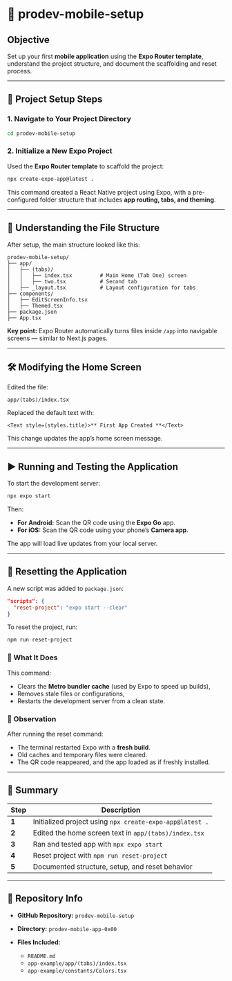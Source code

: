 # 📱 prodev-mobile-setup

## Objective

Set up your first **mobile application** using the **Expo Router template**, understand the project structure, and document the scaffolding and reset process.

---

## 🚀 Project Setup Steps

### 1. Navigate to Your Project Directory

```bash
cd prodev-mobile-setup
```

### 2. Initialize a New Expo Project

Used the **Expo Router template** to scaffold the project:

```bash
npx create-expo-app@latest .
```

This command created a React Native project using Expo, with a pre-configured folder structure that includes **app routing, tabs, and theming**.

---

## 🧩 Understanding the File Structure

After setup, the main structure looked like this:

```
prodev-mobile-setup/
├── app/
│   ├── (tabs)/
│   │   ├── index.tsx         # Main Home (Tab One) screen
│   │   ├── two.tsx           # Second tab
│   ├── _layout.tsx           # Layout configuration for tabs
├── components/
│   ├── EditScreenInfo.tsx
│   ├── Themed.tsx
├── package.json
├── App.tsx
```

**Key point:**
Expo Router automatically turns files inside `/app` into navigable screens — similar to Next.js pages.

---

## 🛠️ Modifying the Home Screen

Edited the file:

```
app/(tabs)/index.tsx
```

Replaced the default text with:

```tsx
<Text style={styles.title}>** First App Created **</Text>
```

This change updates the app’s home screen message.

---

## ▶️ Running and Testing the Application

To start the development server:

```bash
npx expo start
```

Then:

- **For Android:** Scan the QR code using the **Expo Go** app.
- **For iOS:** Scan the QR code using your phone’s **Camera app**.

The app will load live updates from your local server.

---

## 🔄 Resetting the Application

A new script was added to `package.json`:

```json
"scripts": {
  "reset-project": "expo start --clear"
}
```

To reset the project, run:

```bash
npm run reset-project
```

### 🧹 What It Does

This command:

- Clears the **Metro bundler cache** (used by Expo to speed up builds),
- Removes stale files or configurations,
- Restarts the development server from a clean state.

### 🧠 Observation

After running the reset command:

- The terminal restarted Expo with a **fresh build**.
- Old caches and temporary files were cleared.
- The QR code reappeared, and the app loaded as if freshly installed.

---

## 📘 Summary

| Step  | Description                                              |
| ----- | -------------------------------------------------------- |
| **1** | Initialized project using `npx create-expo-app@latest .` |
| **2** | Edited the home screen text in `app/(tabs)/index.tsx`    |
| **3** | Ran and tested app with `npx expo start`                 |
| **4** | Reset project with `npm run reset-project`               |
| **5** | Documented structure, setup, and reset behavior          |

---

## 🧭 Repository Info

- **GitHub Repository:** `prodev-mobile-setup`
- **Directory:** `prodev-mobile-app-0x00`
- **Files Included:**

  - `README.md`
  - `app-example/app/(tabs)/index.tsx`
  - `app-example/constants/Colors.tsx`
